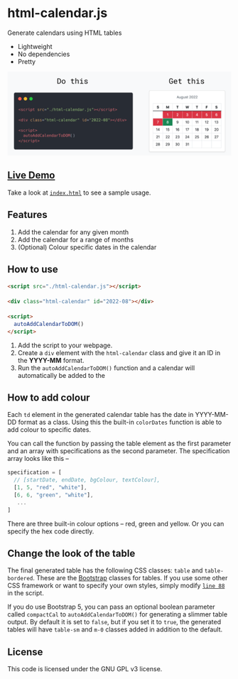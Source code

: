 # html-calendar.js
Generate calendars using HTML tables

- Lightweight
- No dependencies
- Pretty

![](./html-calendar-preview.png)

## [Live Demo](https://gsidhu.github.io/html-calendar.js)
Take a look at [`index.html`](./index.html) to see a sample usage.

## Features
1. Add the calendar for any given month
2. Add the calendar for a range of months
3. (Optional) Colour specific dates in the calendar

## How to use
```html
<script src="./html-calendar.js"></script>

<div class="html-calendar" id="2022-08"></div>

<script>
  autoAddCalendarToDOM()
</script>
```
1. Add the script to your webpage.
2. Create a `div` element with the `html-calendar` class and give it an ID in the **YYYY-MM** format.
3. Run the `autoAddCalendarToDOM()` function and a calendar will automatically be added to the 

## How to add colour
Each `td` element in the generated calendar table has the date in YYYY-MM-DD format as a class. Using this the built-in `colorDates` function is able to add colour to specific dates.

You can call the function by passing the table element as the first parameter and an array with specifications as the second parameter. The specification array looks like this –
```js
specification = [
  // [startDate, endDate, bgColour, textColour], 
  [1, 5, "red", "white"],
  [6, 6, "green", "white"],
   ...
]
```

There are three built-in colour options – red, green and yellow. Or you can specify the hex code directly.

## Change the look of the table
The final generated table has the following CSS classes: `table` and `table-bordered`. These are the [Bootstrap](https://getbootstrap.com/) classes for tables. If you use some other CSS framework or want to specify your own styles, simply modify [`line 88`](./html-calendar.js#L88) in the script.

If you do use Bootstrap 5, you can pass an optional boolean parameter called `compactCal` to `autoAddCalendarToDOM()` for generating a slimmer table output. By default it is set to `false`, but if you set it to `true`, the generated tables will have `table-sm` and `m-0` classes added in addition to the default.

## License
This code is licensed under the GNU GPL v3 license.